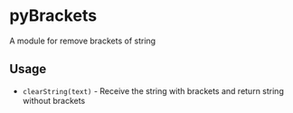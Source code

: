 # pyBrackets

A module for remove brackets of string

## Usage

* `clearString(text)` - Receive the string with brackets and return string without brackets
